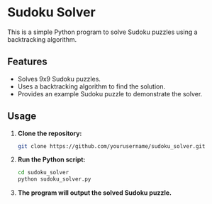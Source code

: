 # Sudoku Solver

This is a simple Python program to solve Sudoku puzzles using a backtracking algorithm.

## Features

- Solves 9x9 Sudoku puzzles.
- Uses a backtracking algorithm to find the solution.
- Provides an example Sudoku puzzle to demonstrate the solver.

## Usage

1. **Clone the repository:**

    ```sh
    git clone https://github.com/yourusername/sudoku_solver.git
    ```

2. **Run the Python script:**

    ```sh
    cd sudoku_solver
    python sudoku_solver.py
    ```

3. **The program will output the solved Sudoku puzzle.**



